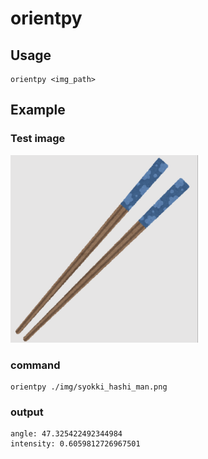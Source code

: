 # orientpy

## Usage
```
orientpy <img_path>
```

## Example

### Test image

<img src="./img/syokki_hashi_man.png" width="300">

### command
```
orientpy ./img/syokki_hashi_man.png
```
### output
```
angle: 47.325422492344984
intensity: 0.6059812726967501
```
